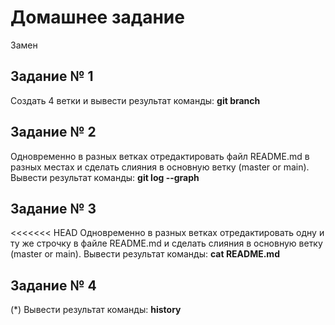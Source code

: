 # Домашнее задание
Замен
## Задание № 1

Создать 4 ветки и вывести результат команды: **git branch**

## Задание № 2 

Одновременно в разных ветках отредактировать файл README.md в разных местах и сделать слияния в основную ветку (master or main). Вывести результат команды: **git log --graph**

## Задание № 3

<<<<<<< HEAD
Одновременно в разных ветках отредактировать одну и ту же строчку в файле README.md и сделать слияния в основную ветку (master or main). Вывести результат команды: **cat README.md**

## Задание № 4

(*) Вывести результат команды: **history**
